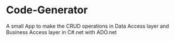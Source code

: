 # Code-Generator
A small App to make the CRUD operations in Data Access layer and Business Access layer in C#.net with ADO.net

